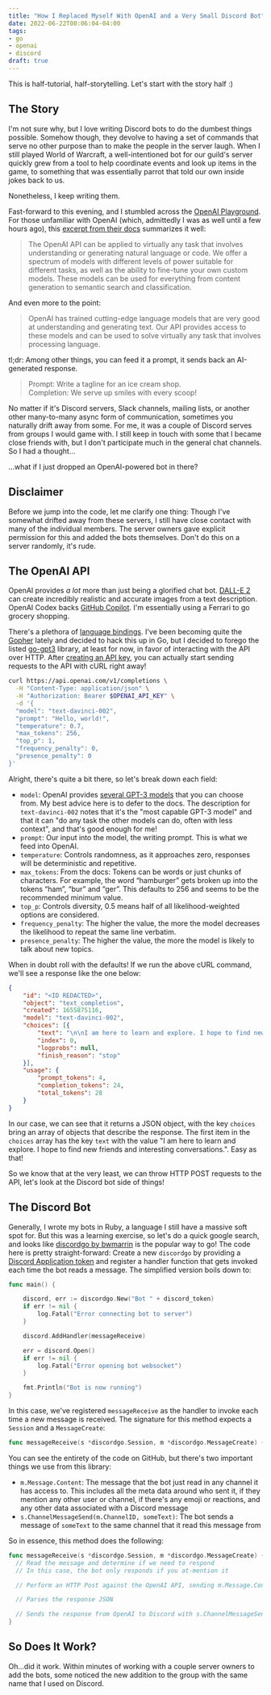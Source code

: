 ```yaml
---
title: "How I Replaced Myself With OpenAI and a Very Small Discord Bot"
date: 2022-06-22T00:06:04-04:00
tags:
- go
- openai
- discord
draft: true
---
```


This is half-tutorial, half-storytelling. Let's start with the story half :)

## The Story

I'm not sure why, but I love writing Discord bots to do the dumbest things possible. Somehow though, they devolve to having a set of commands that serve no other purpose than to make the people in the server laugh. When I still played World of Warcraft, a well-intentioned bot for our guild's server quickly grew from a tool to help coordinate events and look up items in the game, to something that was essentially parrot that told our own inside jokes back to us.

Nonetheless, I keep writing them.

Fast-forward to this evening, and I stumbled across the [OpenAI Playground](beta.openai.com/playground). For those unfamiliar with OpenAI (which, admittedly I was as well until a few hours ago), this [excerpt from their docs](https://beta.openai.com/docs/quickstart) summarizes it well:

> The OpenAI API can be applied to virtually any task that involves understanding or generating natural language or code. We offer a spectrum of models with different levels of power suitable for different tasks, as well as the ability to fine-tune your own custom models. These models can be used for everything from content generation to semantic search and classification.

And even more to the point: 

> OpenAI has trained cutting-edge language models that are very good at understanding and generating text. Our API provides access to these models and can be used to solve virtually any task that involves processing language.

tl;dr: Among other things, you can feed it a prompt, it sends back an AI-generated response.

> Prompt: Write a tagline for an ice cream shop.  
  Completion: We serve up smiles with every scoop!

No matter if it's Discord servers, Slack channels, mailing lists, or another other many-to-many async form of communication, sometimes you naturally drift away from some. For me, it was a couple of Discord serves from groups I would game with. I still keep in touch with some that I became close friends with, but I don't participate much in the general chat channels. So I had a thought...

...what if I just dropped an OpenAI-powered bot in there?

## Disclaimer

Before we jump into the code, let me clarify one thing: Though I've somewhat drifted away from these servers, I still have close contact with many of the individual members. The server owners gave explicit permission for this and added the bots themselves. Don't do this on a server randomly, it's rude.

## The OpenAI API

OpenAI provides _a lot_ more than just being a glorified chat bot. [DALL-E 2](https://openai.com/dall-e-2/) can create incredibly realistic and accurate images from a text description. OpenAI Codex backs [GitHub Copilot](https://github.com/features/copilot/). I'm essentially using a Ferrari to go grocery shopping.

There's a plethora of [language bindings](https://beta.openai.com/docs/libraries/community-libraries). I've been becoming quite the [Gopher](https://go.dev/blog/gopher) lately and decided to hack this up in Go, but I decided to forego the listed [go-gpt3](https://github.com/sashabaranov/go-gpt3) library, at least for now, in favor of interacting with the API over HTTP. After [creating an API key](https://beta.openai.com/account/api-keys), you can actually start sending requests to the API with cURL right away!

```bash
curl https://api.openai.com/v1/completions \
  -H "Content-Type: application/json" \
  -H "Authorization: Bearer $OPENAI_API_KEY" \
  -d '{
  "model": "text-davinci-002",
  "prompt": "Hello, world!",
  "temperature": 0.7,
  "max_tokens": 256,
  "top_p": 1,
  "frequency_penalty": 0,
  "presence_penalty": 0
}'
```

Alright, there's quite a bit there, so let's break down each field:

- `model`: OpenAI provides [several GPT-3 models](https://beta.openai.com/docs/models) that you can choose from. My best advice here is to defer to the docs. The description for `text-davinci-002` notes that it's the "most capable GPT-3 model" and that it can "do any task the other models can do, often with less context", and that's good enough for me!
- `prompt`: Our input into the model, the writing prompt. This is what we feed into OpenAI.
- `temperature`: Controls randomness, as it approaches zero, responses will be deterministic and repetitive.
- `max_tokens`: From the docs: Tokens can be words or just chunks of characters. For example, the word “hamburger” gets broken up into the tokens “ham”, “bur” and “ger”. This defaults to 256 and seems to be the recommended minimum value.
- `top_p`: Controls diversity, 0.5 means half of all likelihood-weighted options are considered.
- `frequency_penalty`: The higher the value, the more the model decreases the likelihood to repeat the same line verbatim.
- `presence_penalty`: The higher the value, the more the model is likely to talk about new topics.

When in doubt roll with the defaults! If we run the above cURL command, we'll see a response like the one below:

```json
{
	"id": "<ID REDACTED>",
	"object": "text_completion",
	"created": 1655875116,
	"model": "text-davinci-002",
	"choices": [{
		"text": "\n\nI am here to learn and explore. I hope to find new friends and interesting conversations.",
		"index": 0,
		"logprobs": null,
		"finish_reason": "stop"
	}],
	"usage": {
		"prompt_tokens": 4,
		"completion_tokens": 24,
		"total_tokens": 28
	}
}
```

In our case, we can see that it returns a JSON object, with the key `choices` bring an array of objects that describe the response. The first item in the `choices` array has the key `text` with the value "I am here to learn and explore. I hope to find new friends and interesting conversations.". Easy as that!

So we know that at the very least, we can throw HTTP POST requests to the API, let's look at the Discord bot side of things!

## The Discord Bot

Generally, I wrote my bots in Ruby, a language I still have a massive soft spot for. But this was a learning exercise, so let's do a quick google search, and looks like [discordgo by bwmarrin](https://github.com/bwmarrin/discordgo) is the popular way to go! The code here is pretty straight-forward: Create a new `discordgo` by providing a [Discord Application token](https://discord.com/developers/applications) and register a handler function that gets invoked each time the bot reads a message. The simplified version boils down to:

```go
func main() {

	discord, err := discordgo.New("Bot " + discord_token)
	if err != nil {
		log.Fatal("Error connecting bot to server")
	}

	discord.AddHandler(messageReceive)

	err = discord.Open()
	if err != nil {
		log.Fatal("Error opening bot websocket")
	}

	fmt.Println("Bot is now running")
}
```

In this case, we've registered `messageReceive` as the handler to invoke each time a new message is received. The signature for this method expects a `Session` and a `MessageCreate`:

```go
func messageReceive(s *discordgo.Session, m *discordgo.MessageCreate) {
```

You can see the entirety of the code on GitHub, but there's two important things we use from this library:

- `m.Message.Content`: The message that the bot just read in any channel it has access to. This includes all the meta data around who sent it, if they mention any other user or channel, if there's any emoji or reactions, and any other data associated with a Discord message
- `s.ChannelMessageSend(m.ChannelID, someText)`: The bot sends a message of `someText` to the same channel that it read this message from

So in essence, this method does the following:

```go
func messageReceive(s *discordgo.Session, m *discordgo.MessageCreate) {
  // Read the message and determine if we need to respond
  // In this case, the bot only responds if you at-mention it

  // Perform an HTTP Post against the OpenAI API, sending m.Message.Content

  // Parses the response JSON

  // Sends the response from OpenAI to Discord with s.ChannelMessageSend(m.ChannelID, response.choices[0].text) 
}
```

## So Does It Work?

Oh...did it work. Within minutes of working with a couple server owners to add the bots, some noticed the new addition to the group with the same name that I used on Discord. 